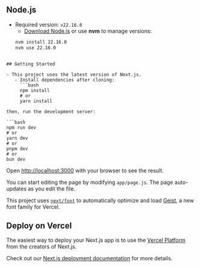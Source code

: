## Node.js
- Required version: `v22.16.0`  
   - [Download Node.js](https://nodejs.org/) or use **nvm** to manage versions:  
   ```bash
   nvm install 22.16.0
   nvm use 22.16.0
```
     
## Getting Started

- This project uses the latest version of Next.js.  
   - Install dependencies after cloning:
     ```bash
     npm install
     # or
     yarn install

then, run the development server:

```bash
npm run dev
# or
yarn dev
# or
pnpm dev
# or
bun dev
```

Open [http://localhost:3000](http://localhost:3000) with your browser to see the result.

You can start editing the page by modifying `app/page.js`. The page auto-updates as you edit the file.

This project uses [`next/font`](https://nextjs.org/docs/app/building-your-application/optimizing/fonts) to automatically optimize and load [Geist](https://vercel.com/font), a new font family for Vercel.



## Deploy on Vercel

The easiest way to deploy your Next.js app is to use the [Vercel Platform](https://vercel.com/new?utm_medium=default-template&filter=next.js&utm_source=create-next-app&utm_campaign=create-next-app-readme) from the creators of Next.js.

Check out our [Next.js deployment documentation](https://nextjs.org/docs/app/building-your-application/deploying) for more details.
